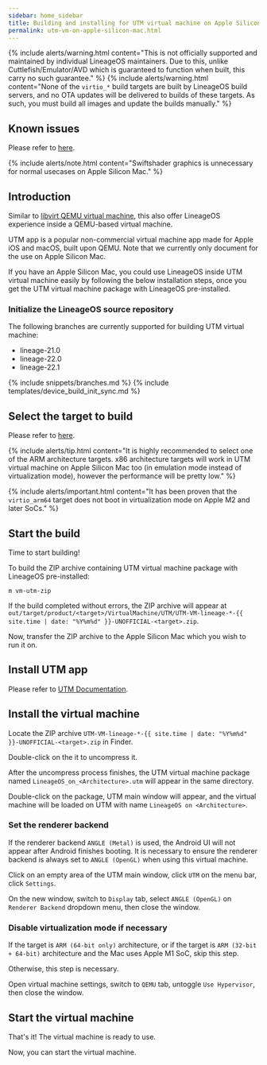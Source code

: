 ```yaml
---
sidebar: home_sidebar
title: Building and installing for UTM virtual machine on Apple Silicon Mac
permalink: utm-vm-on-apple-silicon-mac.html
---
```


{% include alerts/warning.html content="This is not officially supported and maintained by individual LineageOS maintainers. Due to this, unlike Cuttlefish/Emulator/AVD which is guaranteed to function when built, this carry no such guarantee." %}
{% include alerts/warning.html content="None of the `virtio_*` build targets are built by LineageOS build servers, and no OTA updates will be delivered to builds of these targets. As such, you must build all images and update the builds manually." %}

## Known issues

Please refer to [here](libvirt-qemu.html#known-issues).

{% include alerts/note.html content="Swiftshader graphics is unnecessary for normal usecases on Apple Silicon Mac." %}

## Introduction

Similar to [libvirt QEMU virtual machine](libvirt-qemu.html#introduction), this also offer LineageOS experience inside a QEMU-based virtual machine.

UTM app is a popular non-commercial virtual machine app made for Apple iOS and macOS, built upon QEMU.
Note that we currently only document for the use on Apple Silicon Mac.

If you have an Apple Silicon Mac, you could use LineageOS inside UTM virtual machine easily by following the below installation steps, once you get the UTM virtual machine package with LineageOS pre-installed.

### Initialize the LineageOS source repository

The following branches are currently supported for building UTM virtual machine:

* lineage-21.0
* lineage-22.0
* lineage-22.1

{% include snippets/branches.md %}
{% include templates/device_build_init_sync.md %}

## Select the target to build

Please refer to [here](libvirt-qemu.html#select-the-target-to-build).

{% include alerts/tip.html content="It is highly recommended to select one of the ARM architecture targets. x86 architecture targets will work in UTM virtual machine on Apple Silicon Mac too (in emulation mode instead of virtualization mode), however the performance will be pretty low." %}

{% include alerts/important.html content="It has been proven that the `virtio_arm64` target does not boot in virtualization mode on Apple M2 and later SoCs." %}

## Start the build

Time to start building!

To build the ZIP archive containing UTM virtual machine package with LineageOS pre-installed:
```
m vm-utm-zip
```

If the build completed without errors, the ZIP archive will appear at `out/target/product/<target>/VirtualMachine/UTM/UTM-VM-lineage-*-{{ site.time | date: "%Y%m%d" }}-UNOFFICIAL-<target>.zip`.

Now, transfer the ZIP archive to the Apple Silicon Mac which you wish to run it on.

## Install UTM app

Please refer to [UTM Documentation](https://docs.getutm.app/installation/macos/).

## Install the virtual machine

Locate the ZIP archive `UTM-VM-lineage-*-{{ site.time | date: "%Y%m%d" }}-UNOFFICIAL-<target>.zip` in Finder.

Double-click on the it to uncompress it.

After the uncompress process finishes, the UTM virtual machine package named `LineageOS_on_<Architecture>.utm` will appear in the same directory.

Double-click on the package, UTM main window will appear, and the virtual machine will be loaded on UTM with name `LineageOS on <Architecture>`.

### Set the renderer backend

If the renderer backend `ANGLE (Metal)` is used, the Android UI will not appear after Android finishes booting. It is necessary to ensure the renderer backend is always set to `ANGLE (OpenGL)` when using this virtual machine.

Click on an empty area of the UTM main window, click `UTM` on the menu bar, click `Settings`.

On the new window, switch to `Display` tab, select `ANGLE (OpenGL)` on `Renderer Backend` dropdown menu, then close the window.

### Disable virtualization mode if necessary

If the target is `ARM (64-bit only)` architecture, or if the target is `ARM (32-bit + 64-bit)` architecture and the Mac uses Apple M1 SoC, skip this step.

Otherwise, this step is necessary.

Open virtual machine settings, switch to `QEMU` tab, untoggle `Use Hypervisor`, then close the window.

## Start the virtual machine

That's it! The virtual machine is ready to use.

Now, you can start the virtual machine.

